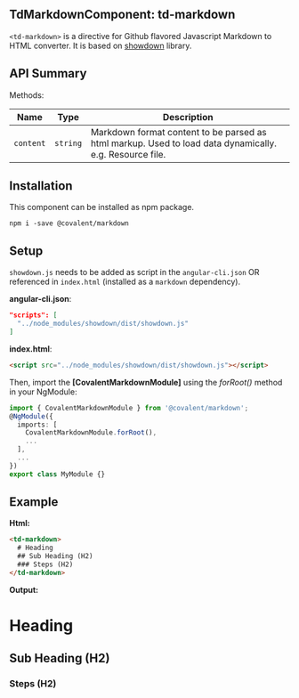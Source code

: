 ## TdMarkdownComponent: td-markdown

`<td-markdown>` is a directive for Github flavored Javascript Markdown to HTML converter. It is based on [showdown](https://github.com/showdownjs/showdown/) library.

## API Summary

Methods:

| Name | Type | Description |
| --- | --- | --- |
| `content` | `string` | Markdown format content to be parsed as html markup. Used to load data dynamically. e.g. Resource file.

## Installation

This component can be installed as npm package.

```npm
npm i -save @covalent/markdown
```

## Setup

`showdown.js` needs to be added as script in the `angular-cli.json` OR referenced in `index.html` (installed as a `markdown` dependency).

**angular-cli.json**:

```json
"scripts": [
  "../node_modules/showdown/dist/showdown.js"
]
```

**index.html**:

```html
<script src="../node_modules/showdown/dist/showdown.js"></script>
```

Then, import the **[CovalentMarkdownModule]** using the *forRoot()* method in your NgModule:

```typescript
import { CovalentMarkdownModule } from '@covalent/markdown';
@NgModule({
  imports: [
    CovalentMarkdownModule.forRoot(),
    ...
  ],
  ...
})
export class MyModule {}
```

## Example

**Html:**

```html
<td-markdown>
  # Heading 
  ## Sub Heading (H2)
  ### Steps (H2)
</td-markdown>
```

**Output:**

# Heading 
## Sub Heading (H2)
### Steps (H2)

